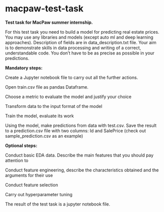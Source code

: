 # macpaw-test-task
**Test task for MacPaw summer internship.**

For this test task you need to build a model for predicting real estate prices. 
You may use any libraries and models (except auto ml and deep learning approaches). Description of fields are in data_description.txt file.
Your aim is to demonstrate skills in data processing and writing of a correct, understandable code. You don’t have to be as precise as possible in your predictions.



**Mandatory steps:**

Create a Jupyter notebook file to carry out all the further actions.

Open train.csv file as pandas Dataframe.

Choose a metric to evaluate the model and justify your choice

Transform data to the input format of the model

Train the model, evaluate its work

Using the model, make predictions from data with test.csv. Save the result to a prediction.csv file with two columns: Id and SalePrice (check out sample_prediction.csv as an example)



**Optional steps:**

Conduct basic EDA data. Describe the main features that you should pay attention to

Conduct feature engineering, describe the characteristics obtained and the arguments for their use

Conduct feature selection

Carry out hyperparameter tuning

The result of the test task is a jupyter notebook file.
